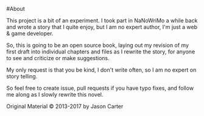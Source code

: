 #About

This project is a bit of an experiment.  I took part in NaNoWriMo a while back and wrote a story that I quite enjoy, but I am no expert author, I'm just a web & game developer.

So, this is going to be an open source book, laying out my revision of my first draft into individual chapters and files as I rewrite the story, for anyone to see and criticize or make suggestions.

My only request is that you be kind, I don't write often, so I am no expert on story telling.

So feel free to create issue, pull requests if you have typo fixes, and follow me along as I slowly rewrite this novel.

Original Material © 2013-2017 by Jason Carter